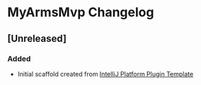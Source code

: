 <!-- Keep a Changelog guide -> https://keepachangelog.com -->

# MyArmsMvp Changelog

## [Unreleased]
### Added
- Initial scaffold created from [IntelliJ Platform Plugin Template](https://github.com/JetBrains/intellij-platform-plugin-template)
